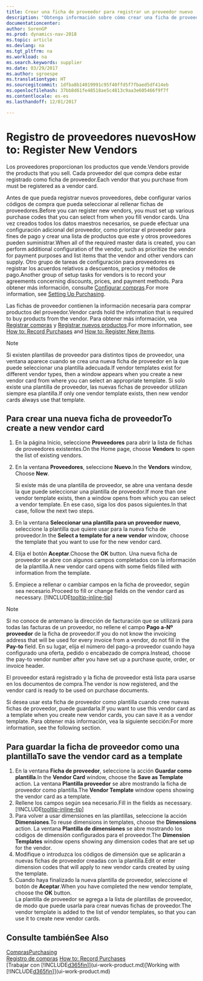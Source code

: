 ```yaml
---
title: Crear una ficha de proveedor para registrar un proveedor nuevo
description: "Obtenga información sobre cómo crear una ficha de proveedor para registrar un nuevo proveedor."
documentationcenter: 
author: SorenGP
ms.prod: dynamics-nav-2018
ms.topic: article
ms.devlang: na
ms.tgt_pltfrm: na
ms.workload: na
ms.search.keywords: supplier
ms.date: 03/29/2017
ms.author: sgroespe
ms.translationtype: HT
ms.sourcegitcommit: 1dfba8b14019991c95f40ffd5f7fbaed5df414eb
ms.openlocfilehash: 37bb8d61fe48518ae5c4813c9aa3e605466f9f7f
ms.contentlocale: es-es
ms.lasthandoff: 12/01/2017

---
```

# <a name="how-to-register-new-vendors"></a><span data-ttu-id="52c37-103">Registro de proveedores nuevos</span><span class="sxs-lookup"><span data-stu-id="52c37-103">How to: Register New Vendors</span></span>
<span data-ttu-id="52c37-104">Los proveedores proporcionan los productos que vende.</span><span class="sxs-lookup"><span data-stu-id="52c37-104">Vendors provide the products that you sell.</span></span> <span data-ttu-id="52c37-105">Cada proveedor del que compra debe estar registrado como ficha de proveedor.</span><span class="sxs-lookup"><span data-stu-id="52c37-105">Each vendor that you purchase from must be registered as a vendor card.</span></span>

<span data-ttu-id="52c37-106">Antes de que pueda registrar nuevos proveedores, debe configurar varios códigos de compra que pueda seleccionar al rellenar fichas de proveedores.</span><span class="sxs-lookup"><span data-stu-id="52c37-106">Before you can register new vendors, you must set up various purchase codes that you can select from when you fill vendor cards.</span></span> <span data-ttu-id="52c37-107">Una vez creados todos los datos maestros necesarios, se puede efectuar una configuración adicional del proveedor, como priorizar el proveedor para fines de pago y crear una lista de productos que este y otros proveedores pueden suministrar.</span><span class="sxs-lookup"><span data-stu-id="52c37-107">When all of the required master data is created, you can perform additional configuration of the vendor, such as prioritize the vendor for payment purposes and list items that the vendor and other vendors can supply.</span></span> <span data-ttu-id="52c37-108">Otro grupo de tareas de configuración para proveedores es registrar los acuerdos relativos a descuentos, precios y métodos de pago.</span><span class="sxs-lookup"><span data-stu-id="52c37-108">Another group of setup tasks for vendors is to record your agreements concerning discounts, prices, and payment methods.</span></span> <span data-ttu-id="52c37-109">Para obtener más información, consulte [Configurar compras](purchasing-setup-purchasing.md).</span><span class="sxs-lookup"><span data-stu-id="52c37-109">For more information, see [Setting Up Purchasing](purchasing-setup-purchasing.md).</span></span>

<span data-ttu-id="52c37-110">Las fichas de proveedor contienen la información necesaria para comprar productos del proveedor.</span><span class="sxs-lookup"><span data-stu-id="52c37-110">Vendor cards hold the information that is required to buy products from the vendor.</span></span> <span data-ttu-id="52c37-111">Para obtener más información, vea [Registrar compras](purchasing-how-record-purchases.md) y [Registrar nuevos productos](inventory-how-register-new-items.md).</span><span class="sxs-lookup"><span data-stu-id="52c37-111">For more information, see [How to: Record Purchases](purchasing-how-record-purchases.md) and [How to: Register New Items](inventory-how-register-new-items.md).</span></span>

> [!NOTE]  
>   <span data-ttu-id="52c37-112">Si existen plantillas de proveedor para distintos tipos de proveedor, una ventana aparece cuando se crea una nueva ficha de proveedor en la que puede seleccionar una plantilla adecuada.</span><span class="sxs-lookup"><span data-stu-id="52c37-112">If vendor templates exist for different vendor types, then a window appears when you create a new vendor card from where you can select an appropriate template.</span></span> <span data-ttu-id="52c37-113">Si solo existe una plantilla de proveedor, las nuevas fichas de proveedor utilizan siempre esa plantilla.</span><span class="sxs-lookup"><span data-stu-id="52c37-113">If only one vendor template exists, then new vendor cards always use that template.</span></span>

## <a name="to-create-a-new-vendor-card"></a><span data-ttu-id="52c37-114">Para crear una nueva ficha de proveedor</span><span class="sxs-lookup"><span data-stu-id="52c37-114">To create a new vendor card</span></span>
1. <span data-ttu-id="52c37-115">En la página Inicio, seleccione **Proveedores** para abrir la lista de fichas de proveedores existentes.</span><span class="sxs-lookup"><span data-stu-id="52c37-115">On the Home page, choose **Vendors** to open the list of existing vendors.</span></span>  
2. <span data-ttu-id="52c37-116">En la ventana **Proveedores**, seleccione **Nuevo**.</span><span class="sxs-lookup"><span data-stu-id="52c37-116">In the **Vendors** window, Choose **New**.</span></span>

    <span data-ttu-id="52c37-117">Si existe más de una plantilla de proveedor, se abre una ventana desde la que puede seleccionar una plantilla de proveedor.</span><span class="sxs-lookup"><span data-stu-id="52c37-117">If more than one vendor template exists, then a window opens from which you can select a vendor template.</span></span> <span data-ttu-id="52c37-118">En ese caso, siga los dos pasos siguientes.</span><span class="sxs-lookup"><span data-stu-id="52c37-118">In that case, follow the next two steps.</span></span>
3. <span data-ttu-id="52c37-119">En la ventana **Seleccionar una plantilla para un proveedor nuevo**, seleccione la plantilla que quiere usar para la nueva ficha de proveedor.</span><span class="sxs-lookup"><span data-stu-id="52c37-119">In the **Select a template for a new vendor** window, choose the template that you want to use for the new vendor card.</span></span>
4. <span data-ttu-id="52c37-120">Elija el botón **Aceptar**.</span><span class="sxs-lookup"><span data-stu-id="52c37-120">Choose the **OK** button.</span></span> <span data-ttu-id="52c37-121">Una nueva ficha de proveedor se abre con algunos campos completados con la información de la plantilla.</span><span class="sxs-lookup"><span data-stu-id="52c37-121">A new vendor card opens with some fields filled with information from the template.</span></span>
5. <span data-ttu-id="52c37-122">Empiece a rellenar o cambiar campos en la ficha de proveedor, según sea necesario.</span><span class="sxs-lookup"><span data-stu-id="52c37-122">Proceed to fill or change fields on the vendor card as necessary.</span></span> [!INCLUDE[tooltip-inline-tip](includes/tooltip-inline-tip_md.md)]

> [!NOTE]  
>   <span data-ttu-id="52c37-123">Si no conoce de antemano la dirección de facturación que se utilizará para todas las facturas de un proveedor, no rellene el campo **Pago a-Nº proveedor** de la ficha de proveedor.</span><span class="sxs-lookup"><span data-stu-id="52c37-123">If you do not know the invoicing address that will be used for every invoice from a vendor, do not fill in the **Pay-to** field.</span></span> <span data-ttu-id="52c37-124">En su lugar, elija el número del pago-a proveedor cuando haya configurado una oferta, pedido o encabezado de compra.</span><span class="sxs-lookup"><span data-stu-id="52c37-124">Instead, choose the pay-to vendor number after you have set up a purchase quote, order, or invoice header.</span></span>

<span data-ttu-id="52c37-125">El proveedor estará registrado y la ficha de proveedor está lista para usarse en los documentos de compra.</span><span class="sxs-lookup"><span data-stu-id="52c37-125">The vendor is now registered, and the vendor card is ready to be used on purchase documents.</span></span>

<span data-ttu-id="52c37-126">Si desea usar esta ficha de proveedor como plantilla cuando cree nuevas fichas de proveedor, puede guardarla.</span><span class="sxs-lookup"><span data-stu-id="52c37-126">If you want to use this vendor card as a template when you create new vendor cards, you can save it as a vendor template.</span></span> <span data-ttu-id="52c37-127">Para obtener más información, vea la siguiente sección:</span><span class="sxs-lookup"><span data-stu-id="52c37-127">For more information, see the following section.</span></span>

## <a name="to-save-the-vendor-card-as-a-template"></a><span data-ttu-id="52c37-128">Para guardar la ficha de proveedor como una plantilla</span><span class="sxs-lookup"><span data-stu-id="52c37-128">To save the vendor card as a template</span></span>
1. <span data-ttu-id="52c37-129">En la ventana **Ficha de proveedor**, seleccione la acción **Guardar como plantilla**.</span><span class="sxs-lookup"><span data-stu-id="52c37-129">In the **Vendor Card** window, choose the **Save as Template** action.</span></span> <span data-ttu-id="52c37-130">La ventana **Plantilla proveedor** se abre mostrando la ficha de proveedor como plantilla.</span><span class="sxs-lookup"><span data-stu-id="52c37-130">The **Vendor Template** window opens showing the vendor card as a template.</span></span>
2. <span data-ttu-id="52c37-131">Rellene los campos según sea necesario.</span><span class="sxs-lookup"><span data-stu-id="52c37-131">Fill in the fields as necessary.</span></span> [!INCLUDE[tooltip-inline-tip](includes/tooltip-inline-tip_md.md)]
3. <span data-ttu-id="52c37-132">Para volver a usar dimensiones en las plantillas, seleccione la acción **Dimensiones**.</span><span class="sxs-lookup"><span data-stu-id="52c37-132">To reuse dimensions in templates, choose the **Dimensions** action.</span></span> <span data-ttu-id="52c37-133">La ventana **Plantilla de dimensiones** se abre mostrando los códigos de dimensión configurados para el proveedor.</span><span class="sxs-lookup"><span data-stu-id="52c37-133">The **Dimension Templates** window opens showing any dimension codes that are set up for the vendor.</span></span>
4. <span data-ttu-id="52c37-134">Modifique o introduzca los códigos de dimensión que se aplicarán a nuevas fichas de proveedor creadas con la plantilla.</span><span class="sxs-lookup"><span data-stu-id="52c37-134">Edit or enter dimension codes that will apply to new vendor cards created by using the template.</span></span>
5. <span data-ttu-id="52c37-135">Cuando haya finalizado la nueva plantilla de proveedor, seleccione el botón de **Aceptar**.</span><span class="sxs-lookup"><span data-stu-id="52c37-135">When you have completed the new vendor template, choose the **OK** button.</span></span>  
   <span data-ttu-id="52c37-136">La plantilla de proveedor se agrega a la lista de plantillas de proveedor, de modo que puede usarla para crear nuevas fichas de proveedor.</span><span class="sxs-lookup"><span data-stu-id="52c37-136">The vendor template is added to the list of vendor templates, so that you can use it to create new vendor cards.</span></span>

## <a name="see-also"></a><span data-ttu-id="52c37-137">Consulte también</span><span class="sxs-lookup"><span data-stu-id="52c37-137">See Also</span></span>
[<span data-ttu-id="52c37-138">Compras</span><span class="sxs-lookup"><span data-stu-id="52c37-138">Purchasing</span></span>](purchasing-manage-purchasing.md)  
<span data-ttu-id="52c37-139">[Registro de compras](purchasing-how-record-purchases.md) </span><span class="sxs-lookup"><span data-stu-id="52c37-139">[How to: Record Purchases](purchasing-how-record-purchases.md) </span></span>  
<span data-ttu-id="52c37-140">[Trabajar con [!INCLUDE[d365fin](includes/d365fin_md.md)]](ui-work-product.md)</span><span class="sxs-lookup"><span data-stu-id="52c37-140">[Working with [!INCLUDE[d365fin](includes/d365fin_md.md)]](ui-work-product.md)</span></span>  

